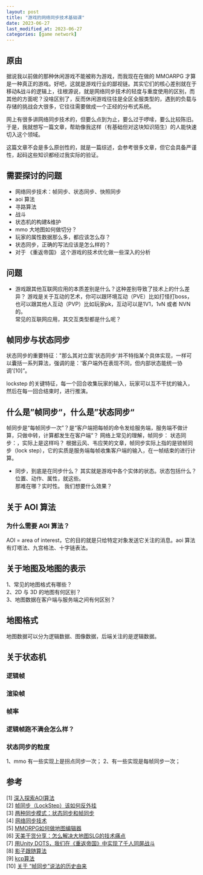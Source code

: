 ```yaml
---
layout: post
title: "游戏的网络同步技术基础课"
date: 2023-06-27
last_modified_at: 2023-06-27
categories: [game network]
---
```


## 原由
据说我以前做的那种休闲游戏不能被称为游戏，而我现在在做的 MMOARPG 才算是一种真正的游戏。好吧，这就是游戏行业的鄙视链。其实它们的核心差别就在于移动&战斗的逻辑上，往根源说，就是网络同步技术的轻度与重度使用的区别，而其他的方面呢？没啥区别了，反而休闲游戏往往是全区全服类型的，遇到的负载与存储的挑战会大很多，它往往需要做成一个正经的分布式系统。  

网上有很多讲网络同步技术的，但要么点到为止，要么过于啰嗦，要么比较陈旧。于是，我就想写一篇文章，帮助像我这样（有基础但对这块知识陌生）的人能快速切入这个领域。  

这篇文章不会是多么原创性的，就是一篇综述，会参考很多文章，但它会具备严谨性，起码这些知识都经过我实际的验证。  


## 需要探讨的问题
* 网络同步技术：帧同步、状态同步、快照同步
* aoi 算法
* 寻路算法
* 战斗
* 状态机的构建&维护
* mmo 大地图如何做切分？
* 玩家的属性数据那么多，都应该怎么存？
* 状态同步，正确的写法应该是怎么样的？
* 对于 《重返帝国》 这个游戏的技术优化做一些深入的分析


## 问题
* 游戏跟其他互联网应用的本质差别是什么？这种差别导致了技术上的什么差异？
游戏是关于互动的艺术，你可以跟环境互动（PVE）比如打怪打boss，也可以跟其他人互动（PVP）比如玩家pk，互动可以是1V1，1vN 或者 NVN 的。  
常见的互联网应用，其交互类型都是什么呢？


## 帧同步与状态同步
状态同步的重要特征："那么其对立面'状态同步'并不特指某个具体实现，一样可以囊括一系列算法，强调的是：'客户端外在表现不同，但内部状态能统一协调'[10]”。

lockstep 的关键特征，每一个回合收集玩家的输入，玩家可以互不干扰的输入，然后在每一回合结束时，进行推演。

## 什么是”帧同步“，什么是”状态同步“
帧同步是“每帧同步一次”？是“客户端把每帧的命令发给服务端，服务端不做计算，只做中转，计算都发生在客户端”？
网络上常见的理解，帧同步：
状态同步：，实际上是这样吗？
根据云风、韦应笑的文章，帧同步实际上指的是锁帧同步（lock step），它的实质是服务端每帧收集客户端的输入，在一帧结束的进行计算。

* 同步，到底是在同步什么？
其实就是游戏中各个实体的状态。状态包括什么？位置、动作、属性，就这些。  
那难在哪？实时性。
我们想要什么效果？


## 关于 AOI 算法
### 为什么需要 AOI 算法？
AOI = area of interest，它的目的就是只给特定对象发送它关注的消息。aoi 算法有灯塔法、九宫格法、十字链表法。


## 关于地图及地图的表示
1、常见的地图格式有哪些？  
2、2D 与 3D 的地图有何区别？  
3、地图数据在客户端与服务端之间有何区别？  

## 地图格式
地图数据可以分为逻辑数据、图像数据，后端关注的是逻辑数据。


## 关于状态机
### 逻辑帧

### 渲染帧

### 帧率

### 逻辑帧跑不满会怎么样？

### 状态同步的粒度
1、mmo 有一些实现上是拐点同步一次；
2、有一些实现是每帧同步一次；



## 参考
[1] [深入探索AOI算法](https://zhuanlan.zhihu.com/p/201588990)  
[2] [帧同步（LockStep）该如何反外挂](https://zhuanlan.zhihu.com/p/34014063)  
[3] [两种同步模式：状态同步和帧同步](https://zhuanlan.zhihu.com/p/36884005)  
[4] [网络同步技术](https://gameinstitute.qq.com/course/detail/10242)  
[5] [MMORPG如何做地图编辑器](https://www.bilibili.com/read/cv22912097/)  
[6] [天美干货分享：怎么解决大地图SLG的技术痛点](https://baijiahao.baidu.com/s?id=1759282491584995067&wfr=spider&for=pc)  
[7] [用Unity DOTS，我们在《重返帝国》中实现了千人同屏战斗](https://developer.unity.cn/projects/642416adedbc2a1330b76230)  
[8] [影子跟随算法](http://www.skywind.me/blog/archives/1145)  
[9] [kcp算法](https://github.com/skywind3000/kcp)  
[10] [关于 “帧同步”说法的历史由来](https://zhuanlan.zhihu.com/p/165293116)
